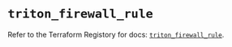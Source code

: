 # `triton_firewall_rule`

Refer to the Terraform Registory for docs: [`triton_firewall_rule`](https://www.terraform.io/docs/providers/triton/r/firewall_rule).
